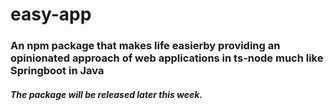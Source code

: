 # easy-app
### An npm package that makes life easierby providing an opinionated approach of web applications in ts-node much like Springboot in Java
##### The package will be released later this week.
